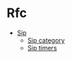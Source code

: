 # Rfc
- [Sip](./rfc/sip/index.md)
  - [Sip category](./rfc/sip/sip-category.md)
  - [Sip timers](./rfc/sip/sip-timers.md)

